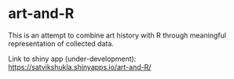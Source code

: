 # art-and-R

This is an attempt to combine art history with R through meaningful representation of collected data.

Link to shiny app (under-development): https://satvikshukla.shinyapps.io/art-and-R/
